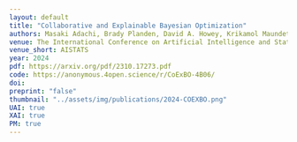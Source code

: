 ```yaml
---
layout: default
title: "Collaborative and Explainable Bayesian Optimization"
authors: Masaki Adachi, Brady Planden, David A. Howey, Krikamol Maundet, Michael A. Osborne, <ins>Siu Lun Chau</ins>
venue: The International Conference on Artificial Intelligence and Statistics (AISTATS)
venue_short: AISTATS
year: 2024
pdf: https://arxiv.org/pdf/2310.17273.pdf
code: https://anonymous.4open.science/r/CoExBO-4B06/
doi:
preprint: "false"
thumbnail: "../assets/img/publications/2024-COEXBO.png"
UAI: true
XAI: true
PM: true
---
```

